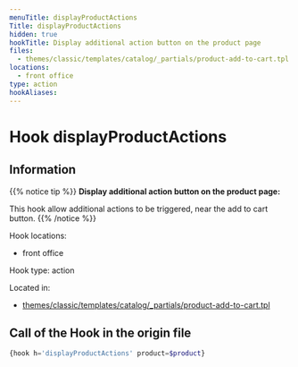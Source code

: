 ```yaml
---
menuTitle: displayProductActions
Title: displayProductActions
hidden: true
hookTitle: Display additional action button on the product page
files:
  - themes/classic/templates/catalog/_partials/product-add-to-cart.tpl
locations:
  - front office
type: action
hookAliases:
---
```


# Hook displayProductActions

## Information

{{% notice tip %}}
**Display additional action button on the product page:** 

This hook allow additional actions to be triggered, near the add to cart button.
{{% /notice %}}

Hook locations: 
  - front office

Hook type: action

Located in: 
  - [themes/classic/templates/catalog/_partials/product-add-to-cart.tpl](https://github.com/PrestaShop/PrestaShop/blob/8.0.x/themes/classic/templates/catalog/_partials/product-add-to-cart.tpl)

## Call of the Hook in the origin file

```php
{hook h='displayProductActions' product=$product}
```